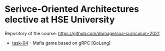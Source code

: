 # Serivce-Oriented Architectures elective at HSE University

Repository of the course: https://github.com/domage/soa-curriculum-2021

* [task-04](./task-04-mafia-grpc) - Mafia game based on gRPC \[GoLang]